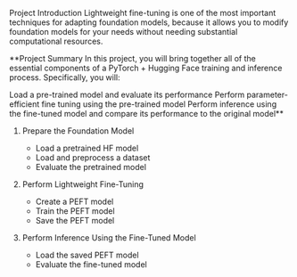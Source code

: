 Project Introduction
Lightweight fine-tuning is one of the most important techniques for adapting foundation models, because it allows you to modify foundation models for your needs without needing substantial computational resources.

**Project Summary
In this project, you will bring together all of the essential components of a PyTorch + Hugging Face training and inference process. Specifically, you will:

Load a pre-trained model and evaluate its performance
Perform parameter-efficient fine tuning using the pre-trained model
Perform inference using the fine-tuned model and compare its performance to the original model**

1. Prepare the Foundation Model
   - Load a pretrained HF model
   - Load and preprocess a dataset
   - Evaluate the pretrained model

2. Perform Lightweight Fine-Tuning
   - Create a PEFT model
   - Train the PEFT model
   - Save the PEFT model
  
3. Perform Inference Using the Fine-Tuned Model
   - Load the saved PEFT model
   - Evaluate the fine-tuned model




